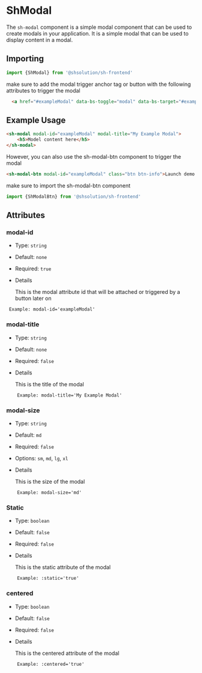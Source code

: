 # ShModal
The `sh-modal` component is a simple modal component that can be used to create modals in your application. 
It is a simple modal that can be used to display content in a modal.

## Importing
```javascript
import {ShModal} from '@shsolution/sh-frontend'

```
make sure to add the modal trigger anchor tag or button with the following attributes to trigger the modal
```html
  <a href="#exampleModal" data-bs-toggle="modal" data-bs-target="#exampleModal">Launch demo modal</a>
```
## Example Usage
```html
<sh-modal modal-id="exampleModal" modal-title="My Example Modal">
    <h5>Model content here</h5>
</sh-modal>
```
However, you can also use the sh-modal-btn component to trigger the modal

```html
<sh-modal-btn modal-id="exampleModal" class="btn btn-info">Launch demo modal</sh-modal-btn>
```
make sure to import the sh-modal-btn component
```javascript 
import {ShModalBtn} from '@shsolution/sh-frontend'
```

## Attributes

### modal-id

- Type: `string`
- Default: `none`
- Required: `true`
- Details
  
    This is the modal attribute id that will be attached or triggered by a button later on
``` 
 Example: modal-id='exampleModal'
```
### modal-title

- Type: `string`
- Default: `none`
- Required: `false`
- Details

    This is the title of the modal
```
    Example: modal-title='My Example Modal'
``` 
### modal-size
- Type: `string`
- Default: `md`
- Required: `false`
- Options: `sm`, `md`, `lg`, `xl`
- Details

    This is the size of the modal
```
    Example: modal-size='md'
```

### Static
- Type: `boolean`
- Default: `false`
- Required: `false`
- Details

    This is the static attribute of the modal
```
    Example: :static='true'
```
### centered
- Type: `boolean`
- Default: `false`
- Required: `false`
- Details

    This is the centered attribute of the modal
```
    Example: :centered='true'
```

